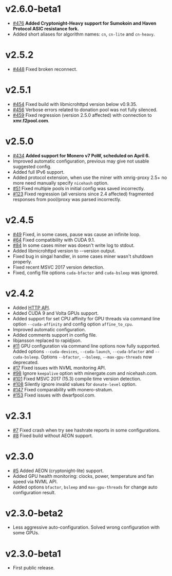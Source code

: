 # v2.6.0-beta1
 - [#476](https://github.com/xmrig/xmrig/issues/476) **Added Cryptonight-Heavy support for Sumokoin and Haven Protocol ASIC resistance fork.**
 - Added short aliases for algorithm names: `cn`, `cn-lite` and `cn-heavy`.
 
# v2.5.2
- [#448](https://github.com/xmrig/xmrig/issues/478) Fixed broken reconnect.

# v2.5.1
- [#454](https://github.com/xmrig/xmrig/issues/454) Fixed build with libmicrohttpd version below v0.9.35.
- [#456](https://github.com/xmrig/xmrig/issues/459) Verbose errors related to donation pool was not fully silenced.
- [#459](https://github.com/xmrig/xmrig/issues/459) Fixed regression (version 2.5.0 affected) with connection to **xmr.f2pool.com**.

# v2.5.0
- [#434](https://github.com/xmrig/xmrig/issues/434) **Added support for Monero v7 PoW, scheduled on April 6.**
- Improved automatic configuration, previous may give not usable suggested config.
- Added full IPv6 support.
- Added protocol extension, when use the miner with xmrig-proxy 2.5+ no more need manually specify `nicehash` option.
- [#51](https://github.com/xmrig/xmrig-amd/issues/51) Fixed multiple pools in initial config was saved incorrectly.
- [#123](https://github.com/xmrig/xmrig-proxy/issues/123) Fixed regression (all versions since 2.4 affected) fragmented responses from pool/proxy was parsed incorrectly.

# v2.4.5
 - [#49](https://github.com/xmrig/xmrig-amd/issues/49) Fixed, in some cases, pause was cause an infinite loop.
 - [#64](https://github.com/xmrig/xmrig-nvidia/issues/64) Fixed compatibility with CUDA 9.1.
 - [#84](https://github.com/xmrig/xmrig-nvidia/issues/84) In some cases miner was doesn't write log to stdout.
 - Added libmicrohttpd version to --version output.
 - Fixed bug in singal handler, in some cases miner wasn't shutdown properly.
 - Fixed recent MSVC 2017 version detection.
 - Fixed, config file options `cuda-bfactor` and `cuda-bsleep` was ignored.

# v2.4.2
 - Added [HTTP API](https://github.com/xmrig/xmrig/wiki/API).
 - Added CUDA 9 and Volta GPUs support.
 - Added support for set CPU affinity for GPU threads via command line option `--cuda-affinity` and config option `affine_to_cpu`.
 - Improved automatic configuration.
 - Added comments support in config file.
 - libjansson replaced to rapidjson.
 - [#11](https://github.com/xmrig/xmrig-nvidia/issues/11#issuecomment-336796627) GPU configuration via command line options now fully supported. Added options `--cuda-devices`, `--cuda-launch`, `--cuda-bfactor` and `--cuda-bsleep`. Options `--bfactor`, `--bsleep`, `--max-gpu-threads` now deprecated.
 - [#17](https://github.com/xmrig/xmrig-nvidia/issues/17) Fixed issues with NVML monitoring API.
 - [#98](https://github.com/xmrig/xmrig/issues/98) Ignore `keepalive` option with minergate.com and nicehash.com.
 - [#101](https://github.com/xmrig/xmrig/issues/101) Fixed MSVC 2017 (15.3) compile time version detection.
 - [#108](https://github.com/xmrig/xmrig/issues/108) Silently ignore invalid values for `donate-level` option.
 - [#147](https://github.com/xmrig/xmrig/issues/147) Fixed comparability with monero-stratum.
 - [#153](https://github.com/xmrig/xmrig/issues/153) Fixed issues with dwarfpool.com.
 
# v2.3.1
- [#7](https://github.com/xmrig/xmrig-nvidia/issues/7) Fixed crash when try see hashrate reports in some configurations.
- [#8](https://github.com/xmrig/xmrig-nvidia/issues/8) Fixed build without AEON support.

# v2.3.0
- [#5](https://github.com/xmrig/xmrig-nvidia/issues/5) Added AEON (cryptonight-lite) support.
- Added GPU health monitoring: clocks, power, temperature and fan speed via NVML API.
- Added options `bfactor`, `bsleep` and `max-gpu-threads` for change auto configuration result.

# v2.3.0-beta2
- Less aggressive auto-configuration. Solved wrong configuration with some GPUs.

# v2.3.0-beta1
- First public release.
